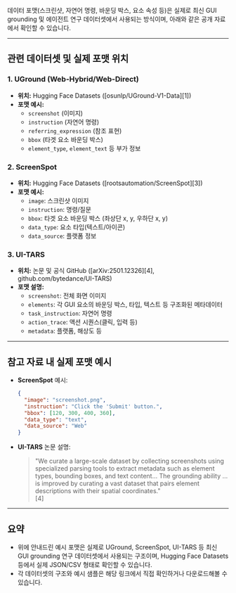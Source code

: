 데이터 포맷(스크린샷, 자연어 명령, 바운딩 박스, 요소 속성 등)은 실제로 최신 GUI grounding 및 에이전트 연구 데이터셋에서 사용되는 방식이며, 아래와 같은 공개 자료에서 확인할 수 있습니다.

---

## 관련 데이터셋 및 실제 포맷 위치

### 1. **UGround (Web-Hybrid/Web-Direct)**
- **위치:** Hugging Face Datasets ([osunlp/UGround-V1-Data][1])
- **포맷 예시:**  
  - `screenshot` (이미지)
  - `instruction` (자연어 명령)
  - `referring_expression` (참조 표현)
  - `bbox` (타겟 요소 바운딩 박스)
  - `element_type`, `element_text` 등 부가 정보

### 2. **ScreenSpot**
- **위치:** Hugging Face Datasets ([rootsautomation/ScreenSpot][3])
- **포맷 예시:**  
  - `image`: 스크린샷 이미지
  - `instruction`: 명령/질문
  - `bbox`: 타겟 요소 바운딩 박스 (좌상단 x, y, 우하단 x, y)
  - `data_type`: 요소 타입(텍스트/아이콘)
  - `data_source`: 플랫폼 정보

### 3. **UI-TARS**
- **위치:** 논문 및 공식 GitHub ([arXiv:2501.12326][4], github.com/bytedance/UI-TARS)
- **포맷 설명:**  
  - `screenshot`: 전체 화면 이미지
  - `elements`: 각 GUI 요소의 바운딩 박스, 타입, 텍스트 등 구조화된 메타데이터
  - `task_instruction`: 자연어 명령
  - `action_trace`: 액션 시퀀스(클릭, 입력 등)
  - `metadata`: 플랫폼, 해상도 등

---

## 참고 자료 내 실제 포맷 예시

- **ScreenSpot** 예시:
  ```json
  {
    "image": "screenshot.png",
    "instruction": "Click the 'Submit' button.",
    "bbox": [120, 300, 400, 360],
    "data_type": "text",
    "data_source": "Web"
  }
  ```


- **UI-TARS** 논문 설명:
  > "We curate a large-scale dataset by collecting screenshots using specialized parsing tools to extract metadata such as element types, bounding boxes, and text content... The grounding ability ... is improved by curating a vast dataset that pairs element descriptions with their spatial coordinates."  
  [4]

---

## 요약

- 위에 안내드린 예시 포맷은 실제로 UGround, ScreenSpot, UI-TARS 등 최신 GUI grounding 연구 데이터셋에서 사용되는 구조이며, Hugging Face Datasets 등에서 실제 JSON/CSV 형태로 확인할 수 있습니다.
- 각 데이터셋의 구조와 예시 샘플은 해당 링크에서 직접 확인하거나 다운로드해볼 수 있습니다.
